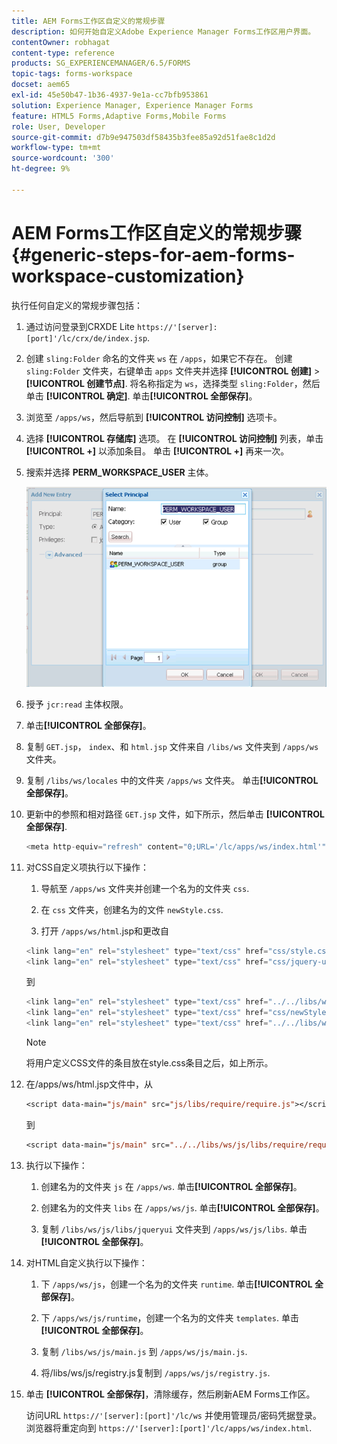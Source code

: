 ```yaml
---
title: AEM Forms工作区自定义的常规步骤
description: 如何开始自定义Adobe Experience Manager Forms工作区用户界面。
contentOwner: robhagat
content-type: reference
products: SG_EXPERIENCEMANAGER/6.5/FORMS
topic-tags: forms-workspace
docset: aem65
exl-id: 45e50b47-1b36-4937-9e1a-cc7bfb953861
solution: Experience Manager, Experience Manager Forms
feature: HTML5 Forms,Adaptive Forms,Mobile Forms
role: User, Developer
source-git-commit: d7b9e947503df58435b3fee85a92d51fae8c1d2d
workflow-type: tm+mt
source-wordcount: '300'
ht-degree: 9%

---
```


# AEM Forms工作区自定义的常规步骤 {#generic-steps-for-aem-forms-workspace-customization}

执行任何自定义的常规步骤包括：

1. 通过访问登录到CRXDE Lite `https://'[server]:[port]'/lc/crx/de/index.jsp`.
1. 创建 `sling:Folder` 命名的文件夹 `ws` 在 `/apps`，如果它不存在。 创建 `sling:Folder` 文件夹，右键单击 `apps` 文件夹并选择 **[!UICONTROL 创建]** > **[!UICONTROL 创建节点]**. 将名称指定为 `ws`，选择类型 `sling:Folder`，然后单击 **[!UICONTROL 确定]**. 单击&#x200B;**[!UICONTROL 全部保存]**。
1. 浏览至 `/apps/ws`，然后导航到 **[!UICONTROL 访问控制]** 选项卡。
1. 选择 **[!UICONTROL 存储库]** 选项。 在 **[!UICONTROL 访问控制]** 列表，单击 **[!UICONTROL +]** 以添加条目。 单击 **[!UICONTROL +]** 再来一次。
1. 搜索并选择 **PERM_WORKSPACE_USER** 主体。

   ![选择PERM_WORKSPACE_USER主体作为自定义HTML工作区的常规步骤的一部分](assets/perm_workspace_user.png)

1. 授予 `jcr:read` 主体权限。
1. 单击&#x200B;**[!UICONTROL 全部保存]**。
1. 复制 `GET.jsp`， `index`、和 `html.jsp` 文件来自 `/libs/ws` 文件夹到 `/apps/ws` 文件夹。
1. 复制 `/libs/ws/locales` 中的文件夹 `/apps/ws` 文件夹。 单击&#x200B;**[!UICONTROL 全部保存]**。
1. 更新中的参照和相对路径 `GET.jsp` 文件，如下所示，然后单击 **[!UICONTROL 全部保存]**.

   ```javascript
   <meta http-equiv="refresh" content="0;URL='/lc/apps/ws/index.html'" />
   ```

1. 对CSS自定义项执行以下操作：

   1. 导航至 `/apps/ws` 文件夹并创建一个名为的文件夹 `css`.

   1. 在 `css` 文件夹，创建名为的文件 `newStyle.css`.

   1. 打开 `/apps/ws/html`.jsp和更改自

   ```javascript
   <link lang="en" rel="stylesheet" type="text/css" href="css/style.css" />
   <link lang="en" rel="stylesheet" type="text/css" href="css/jquery-ui.css"/>
   ```

   到

   ```javascript
   <link lang="en" rel="stylesheet" type="text/css" href="../../libs/ws/css/style.css" />
   <link lang="en" rel="stylesheet" type="text/css" href="css/newStyle.css" />
   <link lang="en" rel="stylesheet" type="text/css" href="../../libs/ws/css/jquery-ui.css"/>
   ```

   >[!NOTE]
   >
   >将用户定义CSS文件的条目放在style.css条目之后，如上所示。

1. 在/apps/ws/html.jsp文件中，从

   ```jsp
   <script data-main="js/main" src="js/libs/require/require.js"></script>
   ```

   到

   ```jsp
   <script data-main="js/main" src="../../libs/ws/js/libs/require/require.js"></script>
   ```

1. 执行以下操作：

   1. 创建名为的文件夹 `js` 在 `/apps/ws`. 单击&#x200B;**[!UICONTROL 全部保存]**。

   1. 创建名为的文件夹 `libs` 在 `/apps/ws/js`. 单击&#x200B;**[!UICONTROL 全部保存]**。

   1. 复制 `/libs/ws/js/libs/jqueryui` 文件夹到 `/apps/ws/js/libs`. 单击&#x200B;**[!UICONTROL 全部保存]**。

1. 对HTML自定义执行以下操作：

   1. 下 `/apps/ws/js`，创建一个名为的文件夹 `runtime`. 单击&#x200B;**[!UICONTROL 全部保存]**。

   1. 下 `/apps/ws/js/runtime`，创建一个名为的文件夹 `templates`. 单击&#x200B;**[!UICONTROL 全部保存]**。

   1. 复制 `/libs/ws/js/main.js` 到 `/apps/ws/js/main.js`.

   1. 将/libs/ws/js/registry.js复制到 `/apps/ws/js/registry.js`.

1. 单击 **[!UICONTROL 全部保存]**，清除缓存，然后刷新AEM Forms工作区。

   访问URL `https://'[server]:[port]'/lc/ws` 并使用管理员/密码凭据登录。 浏览器将重定向到 `https://'[server]:[port]'/lc/apps/ws/index.html`.
